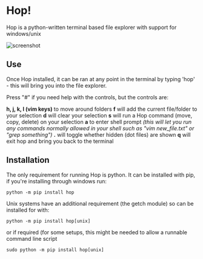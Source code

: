 # Hop!
Hop is a python-written terminal based file explorer with support for windows/unix

![screenshot](https://github.com/houseofleft/hop/blob/master/readme_files/hop_scrot.png)

## Use
Once Hop installed, it can be ran at any point in the terminal by typing 'hop' - this will bring you into the file explorer.

Press "#" if you need help with the controls, but the controls are:

**h, j, k, l (vim keys)** to move around folders
**f** will add the current file/folder to your selection
**d** will clear your selection
**s** will run a Hop command (move, copy, delete) on your selection
**a** to enter shell prompt *(this will let you run any commands normally allowed in your shell such as "vim new_file.txt" or "grep something")*
**.** will toggle whether hidden (dot files) are shown
**q** will exit hop and bring you back to the terminal


## Installation
The only requirement for running Hop is python. It can be installed with pip, if you're installing through windows run:
```
python -m pip install hop
```
Unix systems have an additional requirement (the getch module) so can be installed for with:
```
python -m pip install hop[unix]
```
or if required (for some setups, this might be needed to allow a runnable command line script
```
sudo python -m pip install hop[unix]
```

